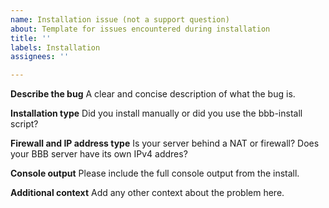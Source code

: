 ```yaml
---
name: Installation issue (not a support question)
about: Template for issues encountered during installation
title: ''
labels: Installation
assignees: ''

---
```


<!--PLEASE DO NOT FILE ISSUES FOR GENERAL SUPPORT QUESTIONS.
This issue tracker is only for bbb development related issues.
For support of BBB installation problems ask in the forum: 
https://groups.google.com/forum/#!forum/bigbluebutton-setup -->

**Describe the bug**
A clear and concise description of what the bug is.

**Installation type**
Did you install manually or did you use the bbb-install script?

**Firewall and IP address type**
Is your server behind a NAT or firewall? Does your BBB server have its own IPv4 addres?

**Console output**
Please include the full console output from the install.

**Additional context**
Add any other context about the problem here.
